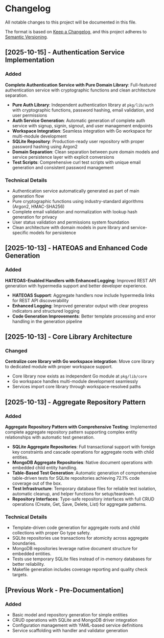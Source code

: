 # Changelog

All notable changes to this project will be documented in this file.

The format is based on [Keep a Changelog](https://keepachangelog.com/en/1.0.0/), and this project adheres to [Semantic Versioning](https://semver.org/spec/v2.0.0.html).

## [2025-10-15] - Authentication Service Implementation

### Added
**Complete Authentication Service with Pure Domain Library**: Full-featured authentication service with cryptographic functions and clean architecture separation.
- **Pure Auth Library**: Independent authentication library at `pkg/lib/auth` with cryptographic functions, password hashing, email validation, and user permissions
- **Auth Service Generation**: Automatic generation of complete auth service with signup, signin, signout, and user management endpoints
- **Workspace Integration**: Seamless integration with Go workspace for multi-module development
- **SQLite Repository**: Production-ready user repository with proper password hashing using Argon2
- **Domain Separation**: Clean separation between pure domain models and service persistence layer with explicit conversions
- **Test Scripts**: Comprehensive curl test scripts with unique email generation and consistent password management

### Technical Details
- Authentication service automatically generated as part of main generation flow
- Pure cryptographic functions using industry-standard algorithms (Argon2, HMAC-SHA256)
- Complete email validation and normalization with lookup hash generation for privacy
- User status validation and permissions system foundation
- Clean architecture with domain models in pure library and service-specific models for persistence

## [2025-10-13] - HATEOAS and Enhanced Code Generation

### Added
**HATEOAS-Enabled Handlers with Enhanced Logging**: Improved REST API generation with hypermedia support and better developer experience.
- **HATEOAS Support**: Aggregate handlers now include hypermedia links for REST API discoverability
- **Enhanced Logging**: Improved generator output with clear progress indicators and structured logging
- **Code Generation Improvements**: Better template processing and error handling in the generation pipeline

## [2025-10-13] - Core Library Architecture

### Changed
**Centralize core library with Go workspace integration**: Move core library to dedicated module with proper workspace support.
- Core library now exists as independent Go module at `pkg/lib/core`
- Go workspace handles multi-module development seamlessly
- Services import core library through workspace-resolved paths

## [2025-10-13] - Aggregate Repository Pattern

### Added
**Aggregate Repository Pattern with Comprehensive Testing**: Implemented complete aggregate repository pattern supporting complex entity relationships with automatic test generation.
- **SQLite Aggregate Repositories**: Full transactional support with foreign key constraints and cascade operations for aggregate roots with child entities.
- **MongoDB Aggregate Repositories**: Native document operations with embedded child entity handling.
- **Table-Based Test Generation**: Automatic generation of comprehensive table-driven tests for SQLite repositories achieving 72.1% code coverage out of the box.
- **Test Infrastructure**: Temporary database files for reliable test isolation, automatic cleanup, and helper functions for setup/teardown.
- **Repository Interfaces**: Type-safe repository interfaces with full CRUD operations (Create, Get, Save, Delete, List) for aggregate patterns.

### Technical Details
- Template-driven code generation for aggregate roots and child collections with proper Go type safety.
- SQLite repositories use transactions for atomicity across aggregate boundaries.
- MongoDB repositories leverage native document structure for embedded entities.
- Tests use temporary SQLite files instead of in-memory databases for better reliability.
- Makefile generation includes coverage reporting and quality check targets.

## [Previous Work - Pre-Documentation]

### Added
- Basic model and repository generation for simple entities
- CRUD operations with SQLite and MongoDB driver integration  
- Configuration management with YAML-based service definitions
- Service scaffolding with handler and validator generation
